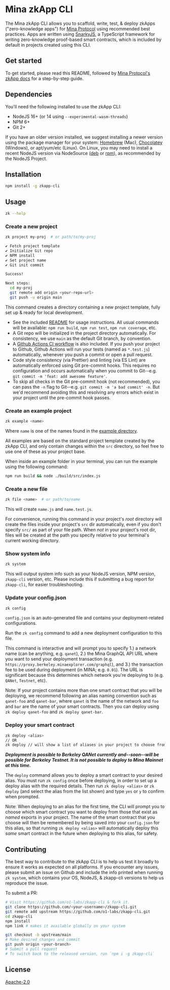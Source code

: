 # Mina zkApp CLI

The Mina zkApp CLI allows you to scaffold, write, test, & deploy zkApps
("zero-knowledge apps") for [Mina Protocol](https://minaprotocol.com/) using
recommended best practices. Apps are written using
[SnarkyJS](https://docs.minaprotocol.com/en/zkapps/snarkyjs-reference), a
TypeScript framework for writing zero-knowledge proof-based smart contracts,
which is included by default in projects created using this CLI.

## Get started

To get started, please read this README, followed by [Mina Protocol's zkApp
docs](https://docs.minaprotocol.com/zkapps) for a step-by-step guide.

## Dependencies

You'll need the following installed to use the zkApp CLI:

- NodeJS 16+ (or 14 using `--experimental-wasm-threads`)
- NPM 6+
- Git 2+

If you have an older version installed, we suggest installing a newer version
using the package manager for your system: [Homebrew](https://brew.sh/) (Mac),
[Chocolatey](https://chocolatey.org/) (Windows), or apt/yum/etc (Linux). On
Linux, you may need to install a recent NodeJS version via NodeSource
([deb](https://github.com/nodesource/distributions#debinstall) or
[rpm](https://github.com/nodesource/distributions#rpminstall)), as recommended
by the NodeJS Project.

## Installation

```sh
npm install -g zkapp-cli
```

## Usage

```sh
zk --help
```

### Create a new project

```sh
zk project my-proj  # or path/to/my-proj

✔ Fetch project template
✔ Initialize Git repo
✔ NPM install
✔ Set project name
✔ Git init commit

Success!

Next steps:
  cd my-proj
  git remote add origin <your-repo-url>
  git push -u origin main
```

This command creates a directory containing a new project template, fully set up
& ready for local development.

- See the included [README](templates/project-ts/README.md) for usage instructions.
  All usual commands will be available: `npm run build`, `npm run test`,
  `npm run coverage`, etc.
- A Git repo will be initialized in the project directory automatically. For
  consistency, we use `main` as the default Git branch, by convention.
- A [Github Actions CI workflow](templates/project-ts/.github/workflows/ci.yml) is
  also included. If you push your project to Github, Github Actions will run
  your tests (named as `*.test.js`) automatically, whenever you push a commit or
  open a pull request.
- Code style consistency (via Prettier) and linting (via ES Lint) are
  automatically enforced using Git pre-commit hooks. This requires no
  configuration and occurs automatically when you commit to Git--e.g. `git commit -m 'feat: add awesome feature'`.
- To skip all checks in the Git pre-commit hook (not recommended), you can pass
  the `-n` flag to Git--e.g. `git commit -m 'a bad commit' -n`. But we'd
  recommend avoiding this and resolving any errors which exist in your project
  until the pre-commit hook passes.

### Create an example project

```sh
zk example <name>
```

Where `name` is one of the names found in the [example directory](examples).

All examples are based on the standard project template created by the
zkApp CLI, and only contain changes within the `src` directory, so feel free to use
one of these as your project base.

When inside an example folder in your terminal, you can run the example using
the following command:

```sh
npm run build && node ./build/src/index.js
```

### Create a new file

```sh
zk file <name>  # or path/to/name
```

This will create `name.js` and `name.test.js`.

For convenience, running this command in your project's _root_ directory will
create the files inside your project's `src` dir automatically, even if you
don't specify `src/` as part of your file path. When _not_ in your project's
root dir, files will be created at the path you specify relative to your
terminal's current working directory.

### Show system info

```sh
zk system
```

This will output system info such as your NodeJS version, NPM version,
`zkapp-cli` version, etc. Please include this if submitting a bug report for
`zkapp-cli`, for easier troubleshooting.

### Update your config.json

```sh
zk config
```

`config.json` is an auto-generated file and contains your deployment-related
configurations.

Run the `zk config` command to add a new deployment configuration to this file.

This command is interactive and will prompt you to specify 1.) a network name
(can be anything, e.g. `qanet`), 2.) the Mina GraphQL API URL where you want to
send your deployment transaction (e.g.
`https://proxy.berkeley.minaexplorer.com/graphql`), and 3.) the transaction fee
to be used during deployment (in MINA; e.g. `0.01`). The URL is significant
because this determines which network you're deploying to (e.g. `QANet`,
`Testnet`, etc).

Note: If your project contains more than one smart contract that you will be
deploying, we recommend following an alias naming convention such as `qanet-foo`
and `qanet-bar`, where `qanet` is the name of the network and `foo` and `bar`
are the name of your smart contracts. Then you can deploy using `zk deploy
qanet-foo` and `zk deploy qanet-bar`.

### Deploy your smart contract

```sh
zk deploy <alias>
// OR
zk deploy // will show a list of aliases in your project to choose from
```

_**Deployment is possible to Berkeley QANet currently and--soon--will
be possible for Berkeley Testnet. It is not possible to deploy
to Mina Mainnet at this time.**_

The `deploy` command allows you to deploy a smart contract to your desired
alias. You must run `zk config` once before deploying, in order to set up a
deploy alias with the required details. Then run `zk deploy <alias>` or `zk
deploy` (and select the alias from the list shown) and type `yes` or `y` to
confirm when prompted.

Note: When deploying to an alias for the first time, the CLI will prompt you to
choose which smart contract you want to deploy from those that exist as *named*
exports in your project. The name of the smart contract that you choose will
then be remembered by being saved into your `config.json` for this alias, so
that running `zk deploy <alias>` will automatically deploy this _same_ smart
contract in the future when deploying to this alias, for safety.

## Contributing

The best way to contribute to the zkApp CLI is to help us test it broadly to
ensure it works as expected on all platforms. If you encounter any issues,
please submit an issue on Github and include the info printed when running `zk
system`, which contains your OS, NodeJS, & zkapp-cli versions to help us
reproduce the issue.

To submit a PR:

```sh
# Visit https://github.com/o1-labs/zkapp-cli & fork it.
git clone https://github.com/<your-username>/zkapp-cli.git
git remote add upstream https://github.com/o1-labs/zkapp-cli.git
cd zkapp-cli
npm install
npm link # makes it available globally on your system

git checkout -b upstream/main
# Make desired changes and commit
git push origin <your-branch>
# Submit a pull request
# To switch back to the released version, run `npm i -g zkapp-cli`
```

## License

[Apache-2.0](LICENSE)

